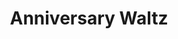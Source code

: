 ---
title: Anniversary Waltz
layout: shows
image: 
image_caption: 
image_credit:
category: comedy
details: 
    Playwright: Jerome Chodorov and Joseph Fields
    Genre: Comedy
    Premiere: 1954-04-07
    Theatre: Broadhusrt Theatre, New York City
    Subject: Domestic discord 
    Setting: Living room of the Walters New York City apartment in the 1950s 
---